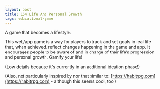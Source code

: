 ```yaml
---
layout: post
title: 164 Life And Personal Growth
tags: educational-game
---
```

A game that becomes a lifestyle.

This web/app game is a way for players to track and set goals in real life that, when achieved, reflect changes happening in the game and app.  It encourages people to be aware of and in charge of their life’s progression and personal growth.  Gamify your life!

(Low details because it's currently in an additional ideation phase!)

(Also, not particularly inspired by nor that similar to: [https://habitrpg.com](https://habitrpg.com) - although this seems cool, too!)